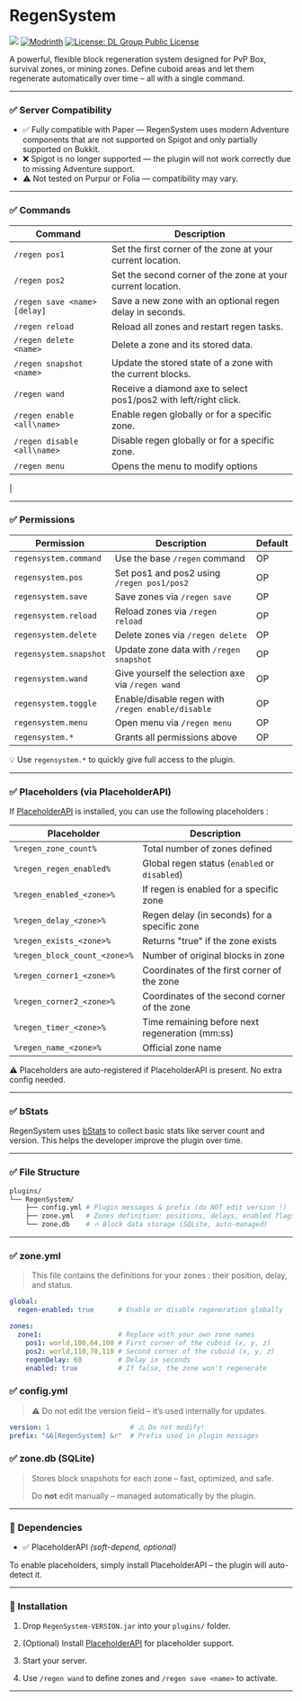# RegenSystem 

[![](https://img.shields.io/modrinth/dt/regensystem?label=Downloads&color=brightgreen&style=flat-square)](https://modrinth.com/plugin/regensystem)
[![Modrinth](https://img.shields.io/modrinth/v/regensystem?color=green&label=Modrinth&logo=modrinth)](https://modrinth.com/plugin/regensystem)
[![License: DL Group Public License](https://img.shields.io/badge/license-DLGPL--RegenSystem-orange.svg)](https://github.com/DarkLash1/RegenSystem/blob/main/LICENSE)

A powerful, flexible block regeneration system designed for PvP Box, survival zones, or mining zones. 
Define cuboid areas and let them regenerate automatically over time – all with a single command.

---

### ✅ Server Compatibility

- ✅ Fully compatible with Paper — RegenSystem uses modern Adventure components that are not supported on Spigot and only partially supported on Bukkit.
- ❌ Spigot is no longer supported — the plugin will not work correctly due to missing Adventure support.
- ⚠️ Not tested on Purpur or Folia — compatibility may vary.

---

### ✅ Commands

| Command                        | Description                                                                 |
|-------------------------------|-----------------------------------------------------------------------------|
| `/regen pos1`                 | Set the first corner of the zone at your current location.                 |
| `/regen pos2`                 | Set the second corner of the zone at your current location.                |
| `/regen save <name> [delay]`  | Save a new zone with an optional regen delay in seconds.                   |
| `/regen reload`               | Reload all zones and restart regen tasks.                                  |
| `/regen delete <name>`        | Delete a zone and its stored data.                                         |
| `/regen snapshot <name>`      | Update the stored state of a zone with the current blocks.                 |
| `/regen wand`                 | Receive a diamond axe to select pos1/pos2 with left/right click.           |
| `/regen enable <all\name>`   | Enable regen globally or for a specific zone.                              |
| `/regen disable <all\name>`  | Disable regen globally or for a specific zone.                             |
| `/regen menu`                | Opens the menu to modify options                                    
|

---

### ✅ Permissions

| Permission             | Description                                       | Default |
| ---------------------- | ------------------------------------------------- | ------- |
| `regensystem.command`  | Use the base `/regen` command                     | OP      |
| `regensystem.pos`      | Set pos1 and pos2 using `/regen pos1/pos2`        | OP      |
| `regensystem.save`     | Save zones via `/regen save`                      | OP      |
| `regensystem.reload`   | Reload zones via `/regen reload`                  | OP      |
| `regensystem.delete`   | Delete zones via `/regen delete`                  | OP      |
| `regensystem.snapshot` | Update zone data with `/regen snapshot`           | OP      |
| `regensystem.wand`     | Give yourself the selection axe via `/regen wand` | OP      |
| `regensystem.toggle`   | Enable/disable regen with `/regen enable/disable` | OP      |
| `regensystem.menu`     | Open menu via `/regen menu`                       | OP      |
| `regensystem.*`        | Grants all permissions above                      | OP      |

💡 Use `regensystem.*` to quickly give full access to the plugin.

---

### ✅ Placeholders (via PlaceholderAPI)

If [PlaceholderAPI](https://www.spigotmc.org/resources/placeholderapi.6245/) is installed, you can use the following placeholders :

| Placeholder                         | Description                                         |
|-------------------------------------|-----------------------------------------------------|
| `%regen_zone_count%`               | Total number of zones defined                      |
| `%regen_regen_enabled%`            | Global regen status (`enabled` or `disabled`)      |
| `%regen_enabled_<zone>%`           | If regen is enabled for a specific zone            |
| `%regen_delay_<zone>%`             | Regen delay (in seconds) for a specific zone       |
| `%regen_exists_<zone>%`            | Returns "true" if the zone exists                  |
| `%regen_block_count_<zone>%`       | Number of original blocks in zone                  |
| `%regen_corner1_<zone>%`           | Coordinates of the first corner of the zone        |
| `%regen_corner2_<zone>%`           | Coordinates of the second corner of the zone       |
| `%regen_timer_<zone>%`             | Time remaining before next regeneration (mm:ss)    |
| `%regen_name_<zone>%`              | Official zone name                                 |

⚠️ Placeholders are auto-registered if PlaceholderAPI is present. No extra config needed.

---

### ✅ bStats

RegenSystem uses [bStats](https://bstats.org/plugin/bukkit/RegenSystem) to collect basic stats like server count and version. 
This helps the developer improve the plugin over time.

---

### ✅ File Structure

```bash
plugins/
└── RegenSystem/
    ├── config.yml # Plugin messages & prefix (do NOT edit version !)
    ├── zone.yml   # Zones definition: positions, delays, enabled flags
    └── zone.db    # 🔥 Block data storage (SQLite, auto-managed)
```

---

### ✅ zone.yml

> This file contains the definitions for your zones : their position, delay, and status.

```yaml
global:
  regen-enabled: true      # Enable or disable regeneration globally

zones:
  zone1:                   # Replace with your own zone names
    pos1: world,100,64,100 # First corner of the cuboid (x, y, z)
    pos2: world,110,70,110 # Second corner of the cuboid (x, y, z)
    regenDelay: 60         # Delay in seconds
    enabled: true          # If false, the zone won't regenerate
```

### ✅ config.yml

> ⚠️ Do not edit the version field – it’s used internally for updates.

```yaml
version: 1                    # ⚠️ Do not modify!
prefix: "&6[RegenSystem] &r"  # Prefix used in plugin messages
```

### ✅ zone.db (SQLite)

> Stores block snapshots for each zone – fast, optimized, and safe.
>
> Do **not** edit manually – managed automatically by the plugin.

---

### 🔁 Dependencies

- ✅ PlaceholderAPI _(soft-depend, optional)_

To enable placeholders, simply install PlaceholderAPI – the plugin will auto-detect it.

---

### 📌 Installation

1. Drop `RegenSystem-VERSION.jar` into your `plugins/` folder.

2. (Optional) Install [PlaceholderAPI](https://www.spigotmc.org/resources/placeholderapi.6245/) for placeholder support.

3. Start your server.

4. Use `/regen wand` to define zones and `/regen save <name>` to activate.

---
